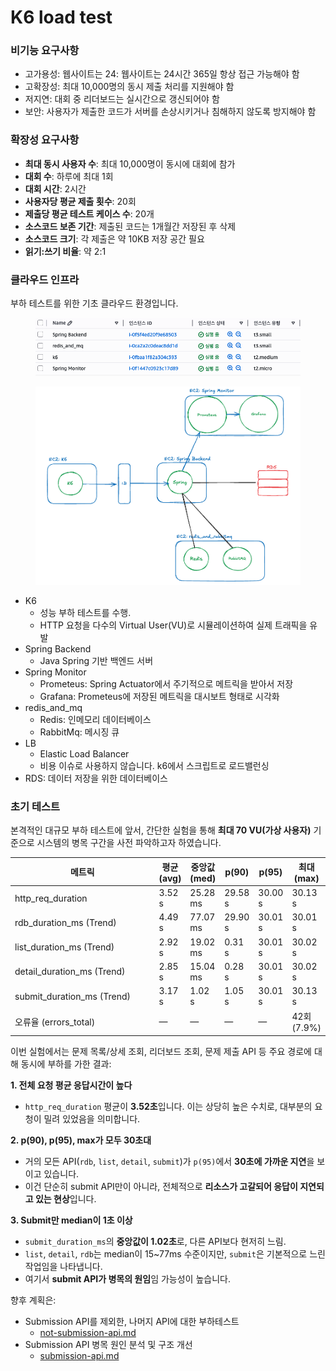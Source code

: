 # K6 load test

### 비기능 요구사항

* 고가용성: 웹사이트는 24: 웹사이트는 24시간 365일 항상 접근 가능해야 함
* 고확장성: 최대 10,000명의 동시 제출 처리를 지원해야 함
* 저지연: 대회 중 리더보드는 실시간으로 갱신되어야 함
* 보안: 사용자가 제출한 코드가 서버를 손상시키거나 침해하지 않도록 방지해야 함

### 확장성 요구사항

* **최대 동시 사용자 수**: 최대 10,000명이 동시에 대회에 참가
* **대회 수**: 하루에 최대 1회
* **대회 시간**: 2시간
* **사용자당 평균 제출 횟수**: 20회
* **제출당 평균 테스트 케이스 수**: 20개
* **소스코드 보존 기간**: 제출된 코드는 1개월간 저장된 후 삭제
* **소스코드 크기**: 각 제출은 약 10KB 저장 공간 필요
* **읽기:쓰기 비율**: 약 2:1



### 클라우드 인프라

부하 테스트를 위한 기초 클라우드 환경입니다.

<figure><img src="../../../.gitbook/assets/image (3).png" alt=""><figcaption></figcaption></figure>

<figure><img src="../../../.gitbook/assets/image (5).png" alt=""><figcaption></figcaption></figure>

* K6
  * 성능 부하 테스트를 수행.&#x20;
  * HTTP 요청을 다수의 Virtual User(VU)로 시뮬레이션하여 실제 트래픽을 유발
* Spring Backend&#x20;
  * Java Spring 기반 백엔드 서버
* Spring Monitor
  * Prometeus: Spring Actuator에서 주기적으로 메트릭을 받아서 저장
  * Grafana: Prometeus에 저장된 메트릭을 대시보트 형태로 시각화
* redis\_and\_mq
  * Redis: 인메모리 데이터베이스
  * RabbitMq: 메시징 큐
* LB
  * Elastic Load Balancer
  * 비용 이슈로 사용하지 않습니다. k6에서 스크립트로 로드밸런싱
* RDS: 데이터 저장을 위한 데이터베이스





### 초기 테스트

본격적인 대규모 부하 테스트에 앞서, 간단한 실험을 통해 **최대 70 VU(가상 사용자)** 기준으로 시스템의 병목 구간을 사전 파악하고자 하였습니다.&#x20;

<table data-full-width="true"><thead><tr><th width="244.3636474609375">메트릭</th><th>평균 (avg)</th><th>중앙값 (med)</th><th>p(90)</th><th>p(95)</th><th>최대 (max)</th></tr></thead><tbody><tr><td>http_req_duration</td><td>3.52 s</td><td>25.28 ms</td><td>29.58 s</td><td>30.00 s</td><td>30.13 s</td></tr><tr><td>rdb_duration_ms (Trend)</td><td>4.49 s</td><td>77.07 ms</td><td>29.90 s</td><td>30.01 s</td><td>30.01 s</td></tr><tr><td>list_duration_ms (Trend)</td><td>2.92 s</td><td>19.02 ms</td><td>0.31 s</td><td>30.01 s</td><td>30.02 s</td></tr><tr><td>detail_duration_ms (Trend)</td><td>2.85 s</td><td>15.04 ms</td><td>0.28 s</td><td>30.01 s</td><td>30.02 s</td></tr><tr><td>submit_duration_ms (Trend)</td><td>3.17 s</td><td>1.02 s</td><td>1.05 s</td><td>30.01 s</td><td>30.13 s</td></tr><tr><td>오류율 (errors_total)</td><td>—</td><td>—</td><td>—</td><td>—</td><td>42회 (7.9%)</td></tr></tbody></table>

이번 실험에서는 문제 목록/상세 조회, 리더보드 조회, 문제 제출 API 등 주요 경로에 대해 동시에 부하를 가한 결과:

**1. 전체 요청 평균 응답시간이 높다**

* `http_req_duration` 평균이 **3.52초**입니다. 이는 상당히 높은 수치로, 대부분의 요청이 밀려 있었음을 의미합니다.

**2. p(90), p(95), max가 모두 30초대**

* 거의 모든 API(`rdb`, `list`, `detail`, `submit`)가 `p(95)`에서 **30초에 가까운 지연**을 보이고 있습니다.
* 이건 단순히 submit API만이 아니라, 전체적으로 **리소스가 고갈되어 응답이 지연되고 있는 현상**입니다.

**3. Submit만 median이 1초 이상**

* `submit_duration_ms`의 **중앙값이 1.02초**로, 다른 API보다 현저히 느림.
* `list`, `detail`, `rdb`는 median이 15\~77ms 수준이지만, `submit`은 기본적으로 느린 작업임을 나타냅니다.
* 여기서 **submit API가 병목의 원임**임 가능성이 높습니다.



향후 계획은:

* Submission API를 제외한, 나머지 API에 대한 부하테스트
  * [not-submission-api.md](not-submission-api.md "mention")
* Submission API 병목 원인 분석 및 구조 개선
  * [submission-api.md](submission-api.md "mention")

